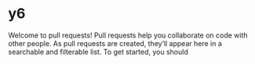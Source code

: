 # y6
Welcome to pull requests! Pull requests help you collaborate on code with other people. As pull requests are created, they’ll appear here in a searchable and filterable list. To get started, you should 
